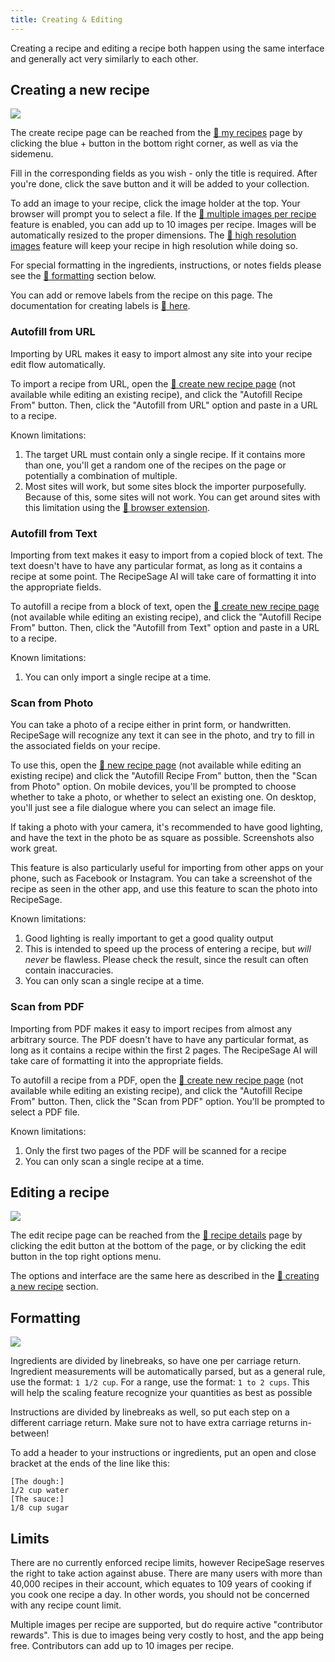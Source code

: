 ```yaml
---
title: Creating & Editing
---
```


Creating a recipe and editing a recipe both happen using the same interface and generally act very similarly to each other.

## Creating a new recipe

<img className="screenshot" src="/img/edit-recipe.png"></img>

The create recipe page can be reached from the [📖 my recipes](./my-recipes.md) page by clicking the blue + button in the bottom right corner, as well as via the sidemenu.

Fill in the corresponding fields as you wish - only the title is required. After you're done, click the save button and it will be added to your collection.

To add an image to your recipe, click the image holder at the top. Your browser will prompt you to select a file. If the [📖 multiple images per recipe](../contributing.md) feature is enabled, you can add up to 10 images per recipe. Images will be automatically resized to the proper dimensions. The [📖 high resolution images](../contributing.md) feature will keep your recipe in high resolution while doing so.

For special formatting in the ingredients, instructions, or notes fields please see the [📖 formatting](./edit-recipe.md#formatting) section below.

You can add or remove labels from the recipe on this page. The documentation for creating labels is [📖 here](../labels/create.md).

### Autofill from URL

Importing by URL makes it easy to import almost any site into your recipe edit flow automatically.

To import a recipe from URL, open the [📖 create new recipe page](#creating-a-new-recipe) (not available while editing an existing recipe), and click the "Autofill Recipe From" button. Then, click the "Autofill from URL" option and paste in a URL to a recipe.

Known limitations:

1. The target URL must contain only a single recipe. If it contains more than one, you'll get a random one of the recipes on the page or potentially a combination of multiple.
2. Most sites will work, but some sites block the importer purposefully. Because of this, some sites will not work. You can get around sites with this limitation using the [📖 browser extension](../browser-extension.md).

### Autofill from Text

Importing from text makes it easy to import from a copied block of text. The text doesn't have to have any particular format, as long as it contains a recipe at some point. The RecipeSage AI will take care of formatting it into the appropriate fields.

To autofill a recipe from a block of text, open the [📖 create new recipe page](#creating-a-new-recipe) (not available while editing an existing recipe), and click the "Autofill Recipe From" button. Then, click the "Autofill from Text" option and paste in a URL to a recipe.

Known limitations:

1. You can only import a single recipe at a time.

### Scan from Photo

You can take a photo of a recipe either in print form, or handwritten. RecipeSage will recognize any text it can see in the photo, and try to fill in the associated fields on your recipe.

To use this, open the [📖 new recipe page](#creating-a-new-recipe) (not available while editing an existing recipe) and click the "Autofill Recipe From" button, then the "Scan from Photo" option. On mobile devices, you'll be prompted to choose whether to take a photo, or whether to select an existing one. On desktop, you'll just see a file dialogue where you can select an image file.

If taking a photo with your camera, it's recommended to have good lighting, and have the text in the photo be as square as possible. Screenshots also work great.

This feature is also particularly useful for importing from other apps on your phone, such as Facebook or Instagram. You can take a screenshot of the recipe as seen in the other app, and use this feature to scan the photo into RecipeSage.

Known limitations:

1. Good lighting is really important to get a good quality output
2. This is intended to speed up the process of entering a recipe, but _will never_ be flawless. Please check the result, since the result can often contain inaccuracies.
3. You can only scan a single recipe at a time.

### Scan from PDF

Importing from PDF makes it easy to import recipes from almost any arbitrary source. The PDF doesn't have to have any particular format, as long as it contains a recipe within the first 2 pages. The RecipeSage AI will take care of formatting it into the appropriate fields.

To autofill a recipe from a PDF, open the [📖 create new recipe page](#creating-a-new-recipe) (not available while editing an existing recipe), and click the "Autofill Recipe From" button. Then, click the "Scan from PDF" option. You'll be prompted to select a PDF file.

Known limitations:

1. Only the first two pages of the PDF will be scanned for a recipe
2. You can only scan a single recipe at a time.

## Editing a recipe

<img className="screenshot" src="/img/edit-recipe.png"></img>

The edit recipe page can be reached from the [📖 recipe details](./recipe-details.md) page by clicking the edit button at the bottom of the page, or by clicking the edit button in the top right options menu.

The options and interface are the same here as described in the [📖 creating a new recipe](#creating-a-new-recipe) section.

## Formatting

<img className="screenshot" src="/img/recipe-details-ingredients.png"></img>

Ingredients are divided by linebreaks, so have one per carriage return. Ingredient measurements will be automatically parsed, but as a general rule, use the format: `1 1/2 cup`. For a range, use the format: `1 to 2 cups`. This will help the scaling feature recognize your quantities as best as possible

Instructions are divided by linebreaks as well, so put each step on a different carriage return. Make sure not to have extra carriage returns in-between!

To add a header to your instructions or ingredients, put an open and close bracket at the ends of the line like this:

```
[The dough:]
1/2 cup water
[The sauce:]
1/8 cup sugar
```

## Limits

There are no currently enforced recipe limits, however RecipeSage reserves the right to take action against abuse. There are many users with more than 40,000 recipes in their account, which equates to 109 years of cooking if you cook one recipe a day. In other words, you should not be concerned with any recipe count limit.

Multiple images per recipe are supported, but do require active "contributor rewards". This is due to images being very costly to host, and the app being free. Contributors can add up to 10 images per recipe.

